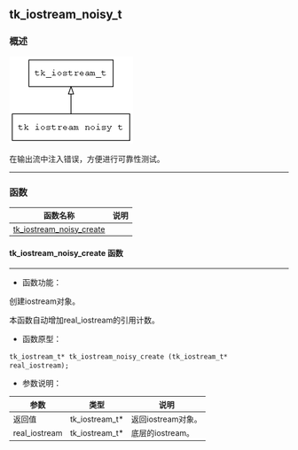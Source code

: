 ## tk\_iostream\_noisy\_t
### 概述
![image](images/tk_iostream_noisy_t_0.png)


 在输出流中注入错误，方便进行可靠性测试。


----------------------------------
### 函数
<p id="tk_iostream_noisy_t_methods">

| 函数名称 | 说明 | 
| -------- | ------------ | 
| <a href="#tk_iostream_noisy_t_tk_iostream_noisy_create">tk\_iostream\_noisy\_create</a> |  |
#### tk\_iostream\_noisy\_create 函数
-----------------------

* 函数功能：

> <p id="tk_iostream_noisy_t_tk_iostream_noisy_create">
 创建iostream对象。

 本函数自动增加real_iostream的引用计数。





* 函数原型：

```
tk_iostream_t* tk_iostream_noisy_create (tk_iostream_t* real_iostream);
```

* 参数说明：

| 参数 | 类型 | 说明 |
| -------- | ----- | --------- |
| 返回值 | tk\_iostream\_t* | 返回iostream对象。 |
| real\_iostream | tk\_iostream\_t* | 底层的iostream。 |
